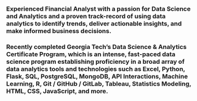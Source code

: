 ### Experienced Financial Analyst with a passion for Data Science and Analytics and a proven track-record of using data analytics to identify trends, deliver actionable insights, and make informed business decisions.

### Recently completed Georgia Tech’s Data Science & Analytics Certificate Program, which is an intense, fast-paced data science program establishing proficiency in a broad array of data analytics tools and technologies such as Excel, Python, Flask, SQL, PostgreSQL, MongoDB, API Interactions, Machine Learning, R, Git / GitHub / GitLab, Tableau, Statistics Modeling, HTML, CSS, JavaScript, and more.
